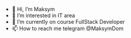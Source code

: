 - 👋 Hi, I’m Maksym
- 👀 I’m interested in IT area
- 🌱 I’m currently on course FullStack Developer
- 📫 How to reach me telegram @MaksymDom

<!---
MaksymDom/MaksymDom is a ✨ special ✨ repository because its `README.md` (this file) appears on your GitHub profile.
You can click the Preview link to take a look at your changes.
--->
